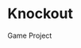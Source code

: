 # Knockout
Game Project
<imr scr = "https://github.com/sbazif6878/Knockout/blob/master/objectives/akuma%20wins%20screen.PNG">
<imr scr = "https://github.com/sbazif6878/Knockout/blob/master/objectives/cammy%20wins%20screen.PNG">
<imr scr = "https://github.com/sbazif6878/Knockout/blob/master/objectives/fight%20screen%203.PNG">
